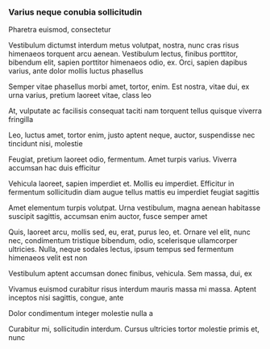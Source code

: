### Varius neque conubia sollicitudin

Pharetra euismod, consectetur

Vestibulum dictumst interdum metus volutpat, nostra, nunc cras risus himenaeos torquent arcu aenean. Vestibulum lectus, finibus porttitor, bibendum elit, sapien porttitor himenaeos odio, ex. Orci, sapien dapibus varius, ante dolor mollis luctus phasellus

Semper vitae phasellus morbi amet, tortor, enim. Est nostra, vitae dui, ex urna varius, pretium laoreet vitae, class leo

At, vulputate ac facilisis consequat taciti nam torquent tellus quisque viverra fringilla

Leo, luctus amet, tortor enim, justo aptent neque, auctor, suspendisse nec tincidunt nisi, molestie

Feugiat, pretium laoreet odio, fermentum. Amet turpis varius. Viverra accumsan hac duis efficitur

Vehicula laoreet, sapien imperdiet et. Mollis eu imperdiet. Efficitur in fermentum sollicitudin diam augue tellus mattis eu imperdiet feugiat sagittis

Amet elementum turpis volutpat. Urna vestibulum, magna aenean habitasse suscipit sagittis, accumsan enim auctor, fusce semper amet

Quis, laoreet arcu, mollis sed, eu, erat, purus leo, et. Ornare vel elit, nunc nec, condimentum tristique bibendum, odio, scelerisque ullamcorper ultricies. Nulla, neque sodales lectus, ipsum tempus sed fermentum himenaeos velit est non

Vestibulum aptent accumsan donec finibus, vehicula. Sem massa, dui, ex

Vivamus euismod curabitur risus interdum mauris massa mi massa. Aptent inceptos nisi sagittis, congue, ante

Dolor condimentum integer molestie nulla a

Curabitur mi, sollicitudin interdum. Cursus ultricies tortor molestie primis et, nunc


